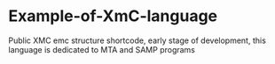 # Example-of-XmC-language
Public XMC emc structure shortcode, early stage of development, this language is dedicated to MTA and SAMP programs
